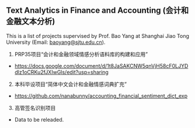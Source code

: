 Text Analytics in Finance and Accounting (会计和金融文本分析)
---
This is a list of projects supervised by Prof. Bao Yang at Shanghai Jiao Tong University (Email: baoyang@sjtu.edu.cn).

1. PRP35项目“会计和金融领域情感分析语料库的构建和应用”
- https://docs.google.com/document/d/1t8JaSAKCNW5qnVjH58cF0LJYDdlz1oCRKu2fJXIwGls/edit?usp=sharing

2. 本科毕设项目“简体中文会计和金融情感词典扩充”
- https://github.com/nanabunny/accounting_financial_sentiment_dict_exp

3. 高管签名识别项目
- Data to be releaded.
